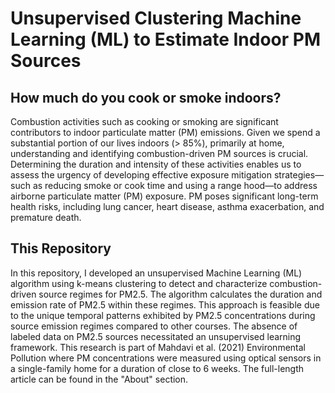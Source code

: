 # Unsupervised Clustering Machine Learning (ML) to Estimate Indoor PM Sources 
## How much do you cook or smoke indoors?

Combustion activities such as cooking or smoking are significant contributors to indoor particulate matter (PM) emissions. Given we spend a substantial portion of our lives indoors (> 85%), primarily at home, understanding and identifying combustion-driven PM sources is crucial. Determining the duration and intensity of these activities enables us to assess the urgency of developing effective exposure mitigation strategies—such as reducing smoke or cook time and using a range hood—to address airborne particulate matter (PM) exposure. PM poses significant long-term health risks, including lung cancer, heart disease, asthma exacerbation, and premature death.

## This Repository
In this repository, I developed an unsupervised Machine Learning (ML) algorithm using k-means clustering to detect and characterize combustion-driven source regimes for PM2.5. The algorithm calculates the duration and emission rate of PM2.5 within these regimes. This approach is feasible due to the unique temporal patterns exhibited by PM2.5 concentrations during source emission regimes compared to other courses. The absence of labeled data on PM2.5 sources necessitated an unsupervised learning framework. This research is part of Mahdavi et al. (2021) Environmental Pollution where PM concentrations were measured using optical sensors in a single-family home for a duration of close to 6 weeks. 
The full-length article can be found in the "About" section.
